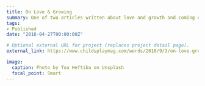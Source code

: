 ```yaml
---
title: On Love & Growing
summary: One of two articles written about love and growth and coming of age for Childs Play Magazine, an independent publication.
tags: 
- Published
date: "2016-04-27T00:00:00Z"

# Optional external URL for project (replaces project detail page).
external_link: https://www.childsplaymag.com/words/2018/9/3/on-love-growing?rq=keely%20fravel

image:
  caption: Photo by Toa Heftiba on Unsplash
  focal_point: Smart
---
```

